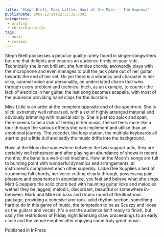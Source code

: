 ```yaml
---
title: 'Steph Brett, Miss Little, Howl at the Moon  - The Empress'
publishDate: 2008-12-29T22:55:32.000Z
categories:
 - writing
 - chrischinchilla
tags:
 - music 
 - reviews
---
```


Steph Brett possesses a peculiar quality rarely found in singer-songwriters but one that delights and ensures an audience firmly on your side. Technically she is not brilliant, she fumbles chords, awkwardly plays with the microphone and even manages to pull the jack plate out of her guitar towards the end of her set. Un yet there is a vibrancy and character in her silky, caramel voice and personality, an understated charm that wins through every problem and technical hitch, as an example, to counter the lack of electrics in her guitar, the last song becomes acapella, with most of the audience providing hand claps for the duration.

Miss Little is an artist at the complete opposite end of the spectrum. She is slick, extremely well rehearsed, with a set of highly arranged material and obviously brimming with musical ability. She is just too spick and span, there seems to be a lack of feeling in her music, the set feels more like a tour through the various effects she can implement and utilise than an emotional journey. The vocoder, the loop station, the multiple keyboards all start to get a little dull and sadly the music drifts into the background.

Howl at the Moon live somewhere between the two support acts, they are certainly well rehearsed and after playing an abundance of shows in recent months, the band is a well-oiled machine. Howl at the Moon's songs are full to bursting point with wonderful dynamics and arrangements, all instruments compliment each other superbly. Ladie Dee Supplies a bed of strumming full chords, her voice cutting clearly through, possessing pain, pleasure and experience in abundance, you feel and believe what she sings. Matt S peppers the solid chord bed with haunting guitar licks and melodies wether they be jagged, melodic, discordant, beautiful or somewhere in-between. Mark and Mike on bass and drums round of the illustrious package, providing a cohesive and rock-solid rhythm section, something hard to do in this genre of music, the temptation to be as Scuzzy and loose as the guitars and vocals. It's a set the audience isn't ready to finish, but sadly the restrictions of Friday night licensing draw proceedings to an early close and the venue empties after enjoying some truly great music.

Published in InPress
